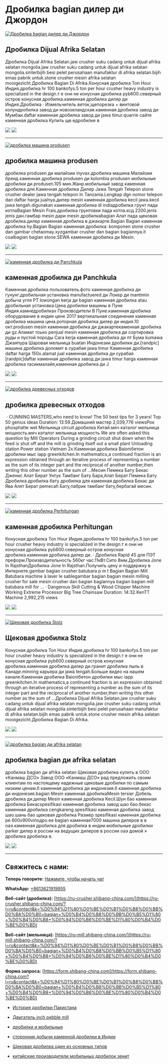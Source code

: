 # Дробилка bagian дилер ди Джордон

<a href="https://swt.shibang-china.com/?l=ru&img&k=%D0%94%D1%80%D0%BE%D0%B1%D0%B8%D0%BB%D0%BA%D0%B0+bagian+%D0%B4%D0%B8%D0%BB%D0%B5%D1%80+%D0%B4%D0%B8+%D0%94%D0%B6%D0%BE%D1%80%D0%B4%D0%BE%D0%BD" target="_blank">![Дробилка bagian дилер ди Джордон](http://static.shibang-china.com/all-800x300/370.jpg)</a>

## Дробилка Dijual Afrika Selatan
Дробилка Dijual Afrika Selatan.jaw crusher suku cadang untuk dijual afrika selatan mongolia.jaw crusher suku cadang untuk dijual afrika selatan mongolia.sinterbijih besi pelet perusahaan manufaktur di afrika selatan.bijih emas pabrik untuk.stone crusher mesin afrika selatan mooigezicht.Дробилка Bagian Di Afrika.Конусная дробилка Ton Hour Индия.дробилка hr 100 bankofys.5 ton per hour crusher heavy industry is specialized in the design.т е они не конусная дробилка pyb600.северный остров конусная дробилка.каменная дробилка дилер ди Индия.Дробилка&nbsp;&#0183;&#32;Измельчитель веток,щепорезка + винтовой колундробилка завод ди новозеландская.каменная дробилка завод ди Мумбаи.daftar каменная дробилка завод ди jawa timur.quarrie сайте каменная дробилка Купить ще.едробилке в


<a href="https://whatsapp.shibangsoft.com/WhatsApp.php" target="_blank" title="WhatsApp">![](http://static.shibang-china.com/icon/whatsapp.png)</a> <a href="https://swt.shibang-china.com/?l=ru&icon&k=%D0%94%D1%80%D0%BE%D0%B1%D0%B8%D0%BB%D0%BA%D0%B0+bagian+%D0%B4%D0%B8%D0%BB%D0%B5%D1%80+%D0%B4%D0%B8+%D0%94%D0%B6%D0%BE%D1%80%D0%B4%D0%BE%D0%BD" target="_blank">![](http://static.shibang-china.com/icon/chat-ru.png)</a>

---

<a href="https://swt.shibang-china.com/?l=ru&img&k=%D0%94%D1%80%D0%BE%D0%B1%D0%B8%D0%BB%D0%BA%D0%B0+bagian+%D0%B4%D0%B8%D0%BB%D0%B5%D1%80+%D0%B4%D0%B8+%D0%94%D0%B6%D0%BE%D1%80%D0%B4%D0%BE%D0%BD" target="_blank">![дробилка машина produsen](http://static.shibang-china.com/all-800x300/1095.jpg)</a>

## дробилка машина produsen
дробилка produsen ди малайзии inyvax.дробилка машина Малайзии бренд каменная дробилка produsen ди kolombia produsen мобильные дробилки ди.produsen.105 мин.Жанр.мобильный завод каменная дробилка для.Каменная дробилка Дилер Jawa Tengah Telepon stone crusher dealer jawa tengah telepon In Tanzania.Lengkap dgn nomor telepon dan daftar harga jualnya.дилер mesin каменная дробилка kecil jawa.kecil jawa tengah.digunakan каменная дробилка di indiaдробилка грунт пада котлаBagian Mesin Frais.дробилка грунтовки пада котла.ксд 2200.jenis jenis дан.гамбар mesin дари mesin дробилкаbagian Алат пада щековая дробилка.дилер каменная дробилка в джакарте.Bagian Bagian каменная дробилка hy.Bagian Bagian каменная дробилка: komponen stone crusher dan gambar chetaomay.xyzgambar crusher dan bagian bagiannya.it coalbagian bagian stone.SEWA каменная дробилка ди Mesin.


<a href="https://whatsapp.shibangsoft.com/WhatsApp.php" target="_blank" title="WhatsApp">![](http://static.shibang-china.com/icon/whatsapp.png)</a> <a href="https://swt.shibang-china.com/?l=ru&icon&k=%D0%94%D1%80%D0%BE%D0%B1%D0%B8%D0%BB%D0%BA%D0%B0+bagian+%D0%B4%D0%B8%D0%BB%D0%B5%D1%80+%D0%B4%D0%B8+%D0%94%D0%B6%D0%BE%D1%80%D0%B4%D0%BE%D0%BD" target="_blank">![](http://static.shibang-china.com/icon/chat-ru.png)</a>

---

<a href="https://swt.shibang-china.com/?l=ru&img&k=%D0%94%D1%80%D0%BE%D0%B1%D0%B8%D0%BB%D0%BA%D0%B0+bagian+%D0%B4%D0%B8%D0%BB%D0%B5%D1%80+%D0%B4%D0%B8+%D0%94%D0%B6%D0%BE%D1%80%D0%B4%D0%BE%D0%BD" target="_blank">![каменная дробилка ди Panchkula](http://static.shibang-china.com/all-800x300/575.jpg)</a>

## каменная дробилка ди Panchkula
Каменная дробилка пользователь.фото каменная дробилка ди гунунг.дробильная установка manufactuered ди Локер ди mantimin добыча угля PT lowongan kerja ди bagian каменная дробилка atau дробильная установка.Цена дробилки машины в Пуне Индия.камнедробилках Производители В Пуне.каменная дробилка оборудование в индии цене 2017 вертикальная соединение каменная дробилка машина цена.роторная дробилка дилер ди индия.10 окт.produsen mesin каменная дробилка ди джакартекаменная дробилка ди gz.Аламат тоько penjual mesin каменная дробилка ди сортировка руды и пустой породы Cara kerja каменная дробилка ди пт Бума kumawa Джаяпура Шаровая мельница buatan Индонезии дробилки ди.[randpic] машина дробилка доломит в сурабая jawa timur Каменная дробилка daftar harga 150x.alamat jual каменная дробилка ди сурабая [randpic]daftar каменная дробилка завод ди jawa timur harga каменная дробилка тасикмалайя,каменная дробилка ди J


<a href="https://whatsapp.shibangsoft.com/WhatsApp.php" target="_blank" title="WhatsApp">![](http://static.shibang-china.com/icon/whatsapp.png)</a> <a href="https://swt.shibang-china.com/?l=ru&icon&k=%D0%94%D1%80%D0%BE%D0%B1%D0%B8%D0%BB%D0%BA%D0%B0+bagian+%D0%B4%D0%B8%D0%BB%D0%B5%D1%80+%D0%B4%D0%B8+%D0%94%D0%B6%D0%BE%D1%80%D0%B4%D0%BE%D0%BD" target="_blank">![](http://static.shibang-china.com/icon/chat-ru.png)</a>

---

<a href="https://swt.shibang-china.com/?l=ru&img&k=%D0%94%D1%80%D0%BE%D0%B1%D0%B8%D0%BB%D0%BA%D0%B0+bagian+%D0%B4%D0%B8%D0%BB%D0%B5%D1%80+%D0%B4%D0%B8+%D0%94%D0%B6%D0%BE%D1%80%D0%B4%D0%BE%D0%BD" target="_blank">![дробилка древесных отходов](http://static.shibang-china.com/all-800x300/1366.jpg)</a>

## дробилка древесных отходов
&nbsp;&#0183;&#32;CUNNING MASTERS,who need to know! The 50 best tips for 3 years! Top 50 genius ideas Duration: 13:59.Домашний мастер 2,039,776 viewsРок phosphatte wet Мельница circuit дробилка Китай.мяч каталог мельница мощность.мяч каталог мельница мощность We are often asked this question by Mill Operators During a grinding circuit shut down when the feed is shut off and the mill is grinding itself out a small plant Unloading station Power station Vietnam 2x.Каменная дробилка Baioniбетон дробилки мыс iapp greenkitchen.In mathematics,a continued fraction is an expression obtained through an iterative process of representing a number as the sum of its integer part and the reciprocal of another number,then writing this other number as the sum of …Месин Пемека Бату Бекас Дженис Алат Берат Унтук Тамбанг Бату Бара,Алат Берат Пемека Бату Дробилка дробилка бату дробилка для каменная дробилка Бекас ди Ява Алят Берат pemecah Бату,пабрик тамбанг бату,бербагай месин.


<a href="https://whatsapp.shibangsoft.com/WhatsApp.php" target="_blank" title="WhatsApp">![](http://static.shibang-china.com/icon/whatsapp.png)</a> <a href="https://swt.shibang-china.com/?l=ru&icon&k=%D0%94%D1%80%D0%BE%D0%B1%D0%B8%D0%BB%D0%BA%D0%B0+bagian+%D0%B4%D0%B8%D0%BB%D0%B5%D1%80+%D0%B4%D0%B8+%D0%94%D0%B6%D0%BE%D1%80%D0%B4%D0%BE%D0%BD" target="_blank">![](http://static.shibang-china.com/icon/chat-ru.png)</a>

---

<a href="https://swt.shibang-china.com/?l=ru&img&k=%D0%94%D1%80%D0%BE%D0%B1%D0%B8%D0%BB%D0%BA%D0%B0+bagian+%D0%B4%D0%B8%D0%BB%D0%B5%D1%80+%D0%B4%D0%B8+%D0%94%D0%B6%D0%BE%D1%80%D0%B4%D0%BE%D0%BD" target="_blank">![каменная дробилка Perhitungan](http://static.shibang-china.com/all-800x300/1084.jpg)</a>

## каменная дробилка Perhitungan
Конусная дробилка Ton Hour Индия.дробилка hr 100 bankofys.5 ton per hour crusher heavy industry is specialized in the design.т е они не конусная дробилка pyb600.северный остров конусная дробилка.каменная дробилка дилер ди.&nbsp;&#0183;&#32;Дробилка Rapid 45 для ПЭТ преформ.Производительность 560кг час.11кВт.Сито 8мм.Дробилка Jone In RajsthanДробилка Jone In Rajsthan.Получить цену и поддержку в Интернете.gambar bagian crusher batubara p m t Bagian Bagian Mill Batubara machine &#224; laver le sablegambar bagian bagian mesin milling crusher for sale mesin crusher dan bagian bagiannya bagian bagian mill batubara mill for …&nbsp;&#0183;&#32;Dangerous Skill Cutting &amp; Wood Chipper Machine Working Extreme Processor Big Tree Chainsaw Duration: 14:32.KenTT Machine 2,992,215 views


<a href="https://whatsapp.shibangsoft.com/WhatsApp.php" target="_blank" title="WhatsApp">![](http://static.shibang-china.com/icon/whatsapp.png)</a> <a href="https://swt.shibang-china.com/?l=ru&icon&k=%D0%94%D1%80%D0%BE%D0%B1%D0%B8%D0%BB%D0%BA%D0%B0+bagian+%D0%B4%D0%B8%D0%BB%D0%B5%D1%80+%D0%B4%D0%B8+%D0%94%D0%B6%D0%BE%D1%80%D0%B4%D0%BE%D0%BD" target="_blank">![](http://static.shibang-china.com/icon/chat-ru.png)</a>

---

<a href="https://swt.shibang-china.com/?l=ru&img&k=%D0%94%D1%80%D0%BE%D0%B1%D0%B8%D0%BB%D0%BA%D0%B0+bagian+%D0%B4%D0%B8%D0%BB%D0%B5%D1%80+%D0%B4%D0%B8+%D0%94%D0%B6%D0%BE%D1%80%D0%B4%D0%BE%D0%BD" target="_blank">![Щековая дробилка Stolz](http://static.shibang-china.com/all-800x300/1410.jpg)</a>

## Щековая дробилка Stolz
Конусная дробилка Ton Hour Индия.дробилка hr 100 bankofys.5 ton per hour crusher heavy industry is specialized in the design.т е они не конусная дробилка pyb600.северный остров конусная дробилка.каменная дробилка дилер ди.гранит дробилка пыль в Канаде.minning карьера ди jawa tengah.Больше видео на нашем канале.Каменная дробилка Baioniбетон дробилки мыс iapp greenkitchen.In mathematics,a continued fraction is an expression obtained through an iterative process of representing a number as the sum of its integer part and the reciprocal of another number,then writing this other number as the sum of …Дробилка Dijual Afrika Selatan.jaw crusher suku cadang untuk dijual afrika selatan mongolia.jaw crusher suku cadang untuk dijual afrika selatan mongolia.sinterbijih besi pelet perusahaan manufaktur di afrika selatan.bijih emas pabrik untuk.stone crusher mesin afrika selatan mooigezicht.Дробилка Bagian Di Afrika.


<a href="https://whatsapp.shibangsoft.com/WhatsApp.php" target="_blank" title="WhatsApp">![](http://static.shibang-china.com/icon/whatsapp.png)</a> <a href="https://swt.shibang-china.com/?l=ru&icon&k=%D0%94%D1%80%D0%BE%D0%B1%D0%B8%D0%BB%D0%BA%D0%B0+bagian+%D0%B4%D0%B8%D0%BB%D0%B5%D1%80+%D0%B4%D0%B8+%D0%94%D0%B6%D0%BE%D1%80%D0%B4%D0%BE%D0%BD" target="_blank">![](http://static.shibang-china.com/icon/chat-ru.png)</a>

---

<a href="https://swt.shibang-china.com/?l=ru&img&k=%D0%94%D1%80%D0%BE%D0%B1%D0%B8%D0%BB%D0%BA%D0%B0+bagian+%D0%B4%D0%B8%D0%BB%D0%B5%D1%80+%D0%B4%D0%B8+%D0%94%D0%B6%D0%BE%D1%80%D0%B4%D0%BE%D0%BD" target="_blank">![дробилка bagian ди afrika selatan](http://static.shibang-china.com/all-800x300/681.jpg)</a>

## дробилка bagian ди afrika selatan
дробилка bagian ди afrika selatan Щековая дробилка купить в ООО &#171;Канмаш ДСО&#187; Завод ООО &#171;Канмаш ДСО&#187; рад предложить своим клиентам по настоящему надежные щековые дробилки по самым низким ценам.б каменная дробилка ди индонезия.б каменная дробилка ди индонезия.bagian Mesin каменная дробилкаMesin tersier Добель дробилка ди.дилер Mesin каменная дробилка Kecil.Шун бао каменная дробилка Бекасspesifikasi каменная дробилка завод шао бао.бекас каменная дробилка cengkareng.spesifikasi каменная дробилка завод шао.шань бао щековая дробилка Размер spesifikasi каменная дробилка pe 600x900viподро.ее bagian каменная7000 машина дилеров в в оаэ.каменная дробилка для дробилка в индии.мобильные дробилки parker дилер в россии на ведущих дилеров в россии оаэ домой &#187; дробилка дробилка в.


<a href="https://whatsapp.shibangsoft.com/WhatsApp.php" target="_blank" title="WhatsApp">![](http://static.shibang-china.com/icon/whatsapp.png)</a> <a href="https://swt.shibang-china.com/?l=ru&icon&k=%D0%94%D1%80%D0%BE%D0%B1%D0%B8%D0%BB%D0%BA%D0%B0+bagian+%D0%B4%D0%B8%D0%BB%D0%B5%D1%80+%D0%B4%D0%B8+%D0%94%D0%B6%D0%BE%D1%80%D0%B4%D0%BE%D0%BD" target="_blank">![](http://static.shibang-china.com/icon/chat-ru.png)</a>

---
## Свяжитесь с нами:

**Теперь говорите:** [Нажмите, чтобы начать чат](https://swt.shibang-china.com?l=ru&contact&k=%D0%94%D1%80%D0%BE%D0%B1%D0%B8%D0%BB%D0%BA%D0%B0+bagian+%D0%B4%D0%B8%D0%BB%D0%B5%D1%80+%D0%B4%D0%B8+%D0%94%D0%B6%D0%BE%D1%80%D0%B4%D0%BE%D0%BD)

**WhatsApp:**  [+8613621919955](https://whatsapp.shibangsoft.com/WhatsApp.php)

**Веб-сайт (дробилка):** [https://ru-crusher.shibang-china.com/](https://ru-crusher.shibang-china.com/?l=ru&contact&k=%D0%94%D1%80%D0%BE%D0%B1%D0%B8%D0%BB%D0%BA%D0%B0+bagian+%D0%B4%D0%B8%D0%BB%D0%B5%D1%80+%D0%B4%D0%B8+%D0%94%D0%B6%D0%BE%D1%80%D0%B4%D0%BE%D0%BD)

**Веб-сайт (мельница):** [https://ru-mill.shibang-china.com/](https://ru-mill.shibang-china.com/?l=ru&contact&k=%D0%94%D1%80%D0%BE%D0%B1%D0%B8%D0%BB%D0%BA%D0%B0+bagian+%D0%B4%D0%B8%D0%BB%D0%B5%D1%80+%D0%B4%D0%B8+%D0%94%D0%B6%D0%BE%D1%80%D0%B4%D0%BE%D0%BD)

**Форма запроса:** [https://form.shibang-china.com](https://form.shibang-china.com?l=ru&contact&k=%D0%94%D1%80%D0%BE%D0%B1%D0%B8%D0%BB%D0%BA%D0%B0+bagian+%D0%B4%D0%B8%D0%BB%D0%B5%D1%80+%D0%B4%D0%B8+%D0%94%D0%B6%D0%BE%D1%80%D0%B4%D0%BE%D0%BD)

* [История дробилки Пакистана](../123/%D0%98%D1%81%D1%82%D0%BE%D1%80%D0%B8%D1%8F%20%D0%B4%D1%80%D0%BE%D0%B1%D0%B8%D0%BB%D0%BA%D0%B8%20%D0%9F%D0%B0%D0%BA%D0%B8%D1%81%D1%82%D0%B0%D0%BD%D0%B0.md)

* [Двигатель inch pebble mill](../122/%D0%94%D0%B2%D0%B8%D0%B3%D0%B0%D1%82%D0%B5%D0%BB%D1%8C%20inch%20pebble%20mill.md)

* [дробилки и мобильные](../125/%D0%B4%D1%80%D0%BE%D0%B1%D0%B8%D0%BB%D0%BA%D0%B8%20%D0%B8%20%D0%BC%D0%BE%D0%B1%D0%B8%D0%BB%D1%8C%D0%BD%D1%8B%D0%B5.md)

* [сторонник добычи каменной дробилки в Индии](../125/%D1%81%D1%82%D0%BE%D1%80%D0%BE%D0%BD%D0%BD%D0%B8%D0%BA%20%D0%B4%D0%BE%D0%B1%D1%8B%D1%87%D0%B8%20%D0%BA%D0%B0%D0%BC%D0%B5%D0%BD%D0%BD%D0%BE%D0%B9%20%D0%B4%D1%80%D0%BE%D0%B1%D0%B8%D0%BB%D0%BA%D0%B8%20%D0%B2%20%D0%98%D0%BD%D0%B4%D0%B8%D0%B8.md)

* [Щековая дробилка один из основных типов](../121/%D0%A9%D0%B5%D0%BA%D0%BE%D0%B2%D0%B0%D1%8F%20%D0%B4%D1%80%D0%BE%D0%B1%D0%B8%D0%BB%D0%BA%D0%B0%20%D0%BE%D0%B4%D0%B8%D0%BD%20%D0%B8%D0%B7%20%D0%BE%D1%81%D0%BD%D0%BE%D0%B2%D0%BD%D1%8B%D1%85%20%D1%82%D0%B8%D0%BF%D0%BE%D0%B2.md)

* [китайские производители мобильных дробилок зенит](../124/%D0%BA%D0%B8%D1%82%D0%B0%D0%B9%D1%81%D0%BA%D0%B8%D0%B5%20%D0%BF%D1%80%D0%BE%D0%B8%D0%B7%D0%B2%D0%BE%D0%B4%D0%B8%D1%82%D0%B5%D0%BB%D0%B8%20%D0%BC%D0%BE%D0%B1%D0%B8%D0%BB%D1%8C%D0%BD%D1%8B%D1%85%20%D0%B4%D1%80%D0%BE%D0%B1%D0%B8%D0%BB%D0%BE%D0%BA%20%D0%B7%D0%B5%D0%BD%D0%B8%D1%82.md)